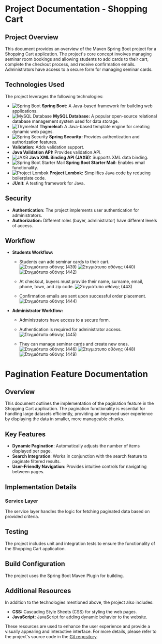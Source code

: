# Project Documentation - Shopping Cart

## Project Overview

This document provides an overview of the Maven Spring Boot project for a Shopping Cart application. The project's core concept involves managing seminar room bookings and allowing students to add cards to their cart, complete the checkout process, and receive confirmation emails. Administrators have access to a secure form for managing seminar cards.

## Technologies Used

The project leverages the following technologies:

- ![Spring Boot](https://img.icons8.com/color/48/000000/spring-logo.png) **Spring Boot:** A Java-based framework for building web applications.
- ![MySQL Database](https://img.icons8.com/color/48/000000/mysql-logo.png) **MySQL Database:** A popular open-source relational database management system used for data storage.
- ![Thymeleaf](https://img.icons8.com/color/48/000000/thymeleaf.png) **Thymeleaf:** A Java-based template engine for creating dynamic web pages.
- ![Spring Security](https://img.icons8.com/color/48/000000/lock.png) **Spring Security:** Provides authentication and authorization features.
-  **Validation:** Adds validation support.
- **Java Validation API:** Provides validation API.
- ![JAXB](https://img.icons8.com/color/48/000000/xml-file.png) **Java XML Binding API (JAXB):** Supports XML data binding.
- ![Spring Boot Starter Mail](https://img.icons8.com/color/48/000000/email.png) **Spring Boot Starter Mail:** Enables email functionality.
- ![Project Lombok](https://img.icons8.com/color/48/000000/l.png) **Project Lombok:** Simplifies Java code by reducing boilerplate code.
-  **JUnit:** A testing framework for Java.


## Security

- **Authentication:** The project implements user authentication for administrators.
- **Authorization:** Different roles (buyer, administrator) have different levels of access.

## Workflow

- **Students Workflow:**
  - Students can add seminar cards to their cart.
   ![Στιγμιότυπο οθόνης (439)](https://github.com/billmazio/shopping-cart/assets/116730698/9ec6bb81-3618-41aa-a347-c8f1f4a9dbcd)
   ![Στιγμιότυπο οθόνης (440)](https://github.com/billmazio/shopping-cart/assets/116730698/78646935-ce1a-4a4a-a3f1-ed20a20b845b)
   ![Στιγμιότυπο οθόνης (442)](https://github.com/billmazio/shopping-cart/assets/116730698/fd20f4fc-f43c-4e9b-addb-391d7825ec82)

  - At checkout, buyers must provide their name, surname, email, phone, town, and zip code.
    ![Στιγμιότυπο οθόνης (443)](https://github.com/billmazio/shopping-cart/assets/116730698/41fb2424-f2c7-4ed7-ad2d-1415a5149f3c)

  - Confirmation emails are sent upon successful order placement.
  ![Στιγμιότυπο οθόνης (444)](https://github.com/billmazio/shopping-cart/assets/116730698/5410ea05-43bf-4809-b16d-ae2efcacccb1)

- **Administrator Workflow:**
  - Administrators have access to a secure form.
  - Authentication is required for administrator access.
  ![Στιγμιότυπο οθόνης (445)](https://github.com/billmazio/shopping-cart/assets/116730698/0d8b103b-377e-4a0b-a703-ad2935ae5839)

  - They can manage seminar cards and create new ones.
    ![Στιγμιότυπο οθόνης (446)](https://github.com/billmazio/shopping-cart/assets/116730698/f2e5fe5b-d7f0-4c19-bc99-fa246f452592)
    ![Στιγμιότυπο οθόνης (448)](https://github.com/billmazio/shopping-cart/assets/116730698/79b6e24f-663b-47d5-96f7-284934544765)
    ![Στιγμιότυπο οθόνης (449)](https://github.com/billmazio/shopping-cart/assets/116730698/5554247a-63ba-4244-83b3-bd4dbf88913a)


# Pagination Feature Documentation

## Overview
This document outlines the implementation of the pagination feature in the Shopping Cart application. The pagination functionality is essential for handling large datasets efficiently, providing an improved user experience by displaying the data in smaller, more manageable chunks.

## Key Features
- **Dynamic Pagination**: Automatically adjusts the number of items displayed per page.
- **Search Integration**: Works in conjunction with the search feature to paginate filtered results.
- **User-Friendly Navigation**: Provides intuitive controls for navigating between pages.

## Implementation Details

### Service Layer
The service layer handles the logic for fetching paginated data based on provided criteria.

## Testing

The project includes unit and integration tests to ensure the functionality of the Shopping Cart application.

## Build Configuration

The project uses the Spring Boot Maven Plugin for building.


## Additional Resources

In addition to the technologies mentioned above, the project also includes:

- **CSS:** Cascading Style Sheets (CSS) for styling the web pages.
- **JavaScript:** JavaScript for adding dynamic behavior to the website.

These resources are used to enhance the user experience and provide a visually appealing and interactive interface. For more details, please refer to the project's source code in the [Git repository](https://github.com/billmazio/shopping-cart.git).
